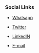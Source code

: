 <!--### Chapter Information
* Chapter Region
-->
### Social Links
* [Whatsapp](https://chat.whatsapp.com/FNfVoE8DnPb8BY0ZitzR2k)

* [Twitter](https://twitter.com/OwaspMcr)
* [LinkedIN](https://www.youtube.com/channel/UC4MvUQl6zuJf1yMfghUYQcA)
* [E-mail](https://www.youtube.com/channel/UCAX1Mg9r4KeLoJq6bHxOP0Q)

